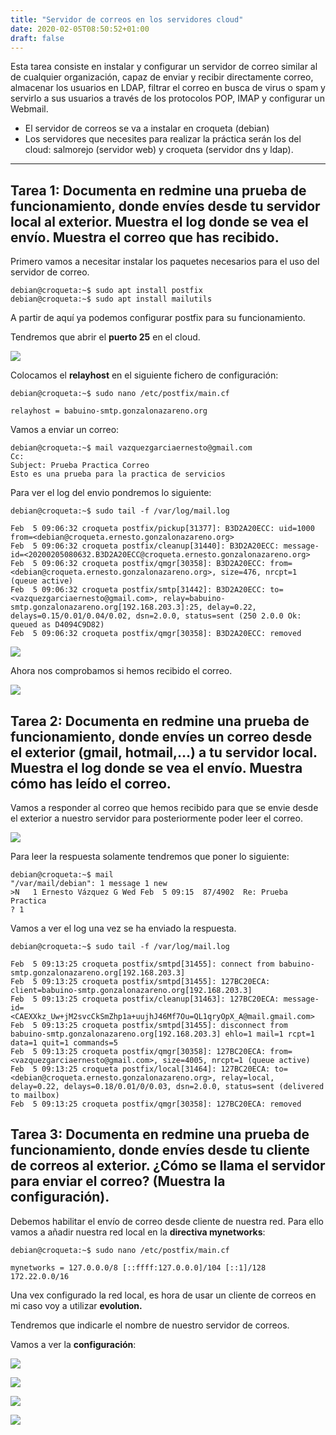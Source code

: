 ```yaml
---
title: "Servidor de correos en los servidores cloud"
date: 2020-02-05T08:50:52+01:00
draft: false
---
```


Esta tarea consiste en instalar y configurar un servidor de correo similar al de cualquier organización, capaz de enviar y recibir directamente correo, almacenar los usuarios en LDAP, filtrar el correo en busca de virus o spam y servirlo a sus usuarios a través de los protocolos POP, IMAP y configurar un Webmail.

- El servidor de correos se va a instalar en croqueta (debian)
- Los servidores que necesites para realizar la práctica serán los del cloud: salmorejo (servidor web) y croqueta (servidor dns y ldap).

***

## Tarea 1: Documenta en redmine una prueba de funcionamiento, donde envíes desde tu servidor local al exterior. Muestra el log donde se vea el envío. Muestra el correo que has recibido.

Primero vamos a necesitar instalar los paquetes necesarios para el uso del servidor de correo.

```
debian@croqueta:~$ sudo apt install postfix
debian@croqueta:~$ sudo apt install mailutils
```

A partir de aquí ya podemos configurar postfix para su funcionamiento.

Tendremos que abrir el **puerto 25** en el cloud.

![](https://i.imgur.com/jXvII3O.png)


Colocamos el **relayhost** en el siguiente fichero de configuración:

```
debian@croqueta:~$ sudo nano /etc/postfix/main.cf

relayhost = babuino-smtp.gonzalonazareno.org
```

Vamos a enviar un correo:

```
debian@croqueta:~$ mail vazquezgarciaernesto@gmail.com
Cc: 
Subject: Prueba Practica Correo
Esto es una prueba para la practica de servicios

```

Para ver el log del envio pondremos lo siguiente:

```
debian@croqueta:~$ sudo tail -f /var/log/mail.log 

Feb  5 09:06:32 croqueta postfix/pickup[31377]: B3D2A20ECC: uid=1000 from=<debian@croqueta.ernesto.gonzalonazareno.org>
Feb  5 09:06:32 croqueta postfix/cleanup[31440]: B3D2A20ECC: message-id=<20200205080632.B3D2A20ECC@croqueta.ernesto.gonzalonazareno.org>
Feb  5 09:06:32 croqueta postfix/qmgr[30358]: B3D2A20ECC: from=<debian@croqueta.ernesto.gonzalonazareno.org>, size=476, nrcpt=1 (queue active)
Feb  5 09:06:32 croqueta postfix/smtp[31442]: B3D2A20ECC: to=<vazquezgarciaernesto@gmail.com>, relay=babuino-smtp.gonzalonazareno.org[192.168.203.3]:25, delay=0.22, delays=0.15/0.01/0.04/0.02, dsn=2.0.0, status=sent (250 2.0.0 Ok: queued as D4094C9D82)
Feb  5 09:06:32 croqueta postfix/qmgr[30358]: B3D2A20ECC: removed
```

![](https://i.imgur.com/UnoBeli.png)

Ahora nos comprobamos si hemos recibido el correo.

![](https://i.imgur.com/QUOpJzj.png)

## Tarea 2: Documenta en redmine una prueba de funcionamiento, donde envíes un correo desde el exterior (gmail, hotmail,…) a tu servidor local. Muestra el log donde se vea el envío. Muestra cómo has leído el correo.

Vamos a responder al correo que hemos recibido para que se envie desde el exterior a nuestro servidor para posteriormente poder leer el correo.

![](https://i.imgur.com/aq6uZTP.png)

Para leer la respuesta solamente tendremos que poner lo siguiente:

```
debian@croqueta:~$ mail
"/var/mail/debian": 1 message 1 new
>N   1 Ernesto Vázquez G Wed Feb  5 09:15  87/4902  Re: Prueba Practica
? 1
```

Vamos a ver el log una vez se ha enviado la respuesta.

```
debian@croqueta:~$ sudo tail -f /var/log/mail.log

Feb  5 09:13:25 croqueta postfix/smtpd[31455]: connect from babuino-smtp.gonzalonazareno.org[192.168.203.3]
Feb  5 09:13:25 croqueta postfix/smtpd[31455]: 127BC20ECA: client=babuino-smtp.gonzalonazareno.org[192.168.203.3]
Feb  5 09:13:25 croqueta postfix/cleanup[31463]: 127BC20ECA: message-id=<CAEXXkz_Uw+jM2svcCkSmZhp1a+uujhJ46Mf7Ou=QL1qryOpX_A@mail.gmail.com>
Feb  5 09:13:25 croqueta postfix/smtpd[31455]: disconnect from babuino-smtp.gonzalonazareno.org[192.168.203.3] ehlo=1 mail=1 rcpt=1 data=1 quit=1 commands=5
Feb  5 09:13:25 croqueta postfix/qmgr[30358]: 127BC20ECA: from=<vazquezgarciaernesto@gmail.com>, size=4005, nrcpt=1 (queue active)
Feb  5 09:13:25 croqueta postfix/local[31464]: 127BC20ECA: to=<debian@croqueta.ernesto.gonzalonazareno.org>, relay=local, delay=0.22, delays=0.18/0.01/0/0.03, dsn=2.0.0, status=sent (delivered to mailbox)
Feb  5 09:13:25 croqueta postfix/qmgr[30358]: 127BC20ECA: removed
```

## Tarea 3: Documenta en redmine una prueba de funcionamiento, donde envíes desde tu cliente de correos al exterior. ¿Cómo se llama el servidor para enviar el correo? (Muestra la configuración).

Debemos habilitar el envío de correo desde cliente de nuestra red. Para ello vamos a añadir nuestra red local en la **directiva mynetworks**:

```
debian@croqueta:~$ sudo nano /etc/postfix/main.cf

mynetworks = 127.0.0.0/8 [::ffff:127.0.0.0]/104 [::1]/128 172.22.0.0/16
```

Una vex configurado la red local, es hora de usar un cliente de correos en mi caso voy a utilizar **evolution.**

Tendremos que indicarle el nombre de nuestro servidor de correos.

Vamos a ver la **configuración**:

![](https://i.imgur.com/QlAcYbO.png)

![](https://i.imgur.com/ediRIk7.png)

![](https://i.imgur.com/f08j6Ym.png)

![](https://i.imgur.com/3JhNebR.png)


